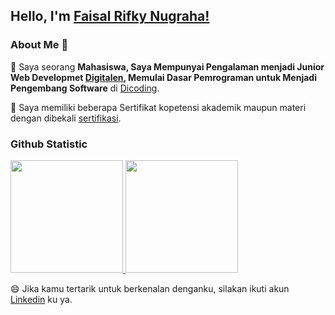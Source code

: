 ## Hello, I'm [Faisal Rifky Nugraha!](https://www.linkedin.com/in/faisal-rifky-922ba6283/) 

### About Me 🚀
🌱 Saya seorang **Mahasiswa, Saya Mempunyai Pengalaman menjadi Junior Web Developmet [Digitalen](https://digitalent.kominfo.go.id/#), Memulai Dasar Pemrograman untuk Menjadi Pengembang
Software** di [Dicoding](https://www.dicoding.com/).<br>

📕 Saya memiliki beberapa Sertifikat kopetensi akademik maupun materi dengan dibekali [sertifikasi](https://drive.google.com/drive/folders/16AZ56M2qw-vH3H9C6djUfP0Yqyp_AQFQ?usp=sharing).<br>

### Github Statistic
<p align="left">
<a href="https://github.com/FaisalRifkyN">
  <img height="180em" src="https://github-readme-stats-eight-theta.vercel.app/api?username=FaisalRifkyN&show_icons=true&theme=algolia&include_all_commits=true&count_private=true"/>
  <img height="180em" src="https://github-readme-stats-eight-theta.vercel.app/api/top-langs/?username=FaisalRifkyN&layout=compact&layout=compact&theme=algolia"/>
</a>
</p>

😄 Jika kamu tertarik untuk berkenalan denganku, silakan ikuti akun [Linkedin](https://www.linkedin.com/in/faisal-rifky-922ba6283/) ku ya.
